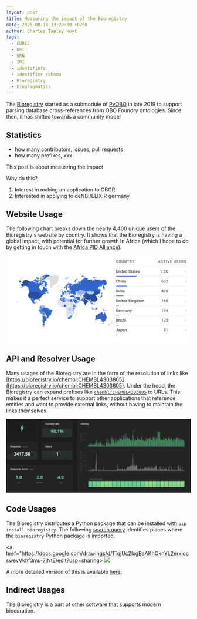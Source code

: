 ```yaml
---
layout: post
title: Measuring the impact of the Bioregistry
date: 2025-08-18 13:20:00 +0200
author: Charles Tapley Hoyt
tags:
  - CURIE
  - URI
  - URN
  - IRI
  - identifiers
  - identifier schema
  - Bioregistry
  - biopragmatics
---
```


The [Bioregistry](https://bioregistry.io/) started as a submodule of [PyOBO](https://github.com/biopragmatics/pyobo) in
late 2019 to support parsing database cross-references from OBO Foundry ontologies. Since then, it has shifted towards
a community model

## Statistics

- how many contributors, issues, pull requests
- how many prefixes, xxx

This post is about meausring the impact

Why do this?

1. Interest in making an application to GBCR
2. Interested in applying to deNBI/ELIXIR germany

## Website Usage

The following chart breaks down the nearly 4,400 unique users of the Bioregistry's website by country. It shows that the
Bioregistry is having a global impact, with potential for further growth in Africa (which I hope to do by getting in
touch with the [Africa PID Alliance](http://www.africapidalliance.org)).

![](/img/bioregistry-ui-august-2025.png)

## API and Resolver Usage

Many usages of the Bioregistry are in the form of the resolution of links like [https://bioregistry.io/chembl:CHEMBL4303805](https://bioregistry.io/chembl:CHEMBL4303805).
Under the hood, the Bioregistry can expand prefixes like [`chembl:CHEMBL4303805`](https://bioregistry.io/chembl:CHEMBL4303805) to URLs. This makes it a perfect
service to support other applications that reference entities and want to provide external links, without having to maintain the links themselves.

![](/img/bioregistry-api-august-2025.png)

## Code Usages

The Bioregistry distributes a Python package that can be installed with `pip install bioregistry`.
The
following [search query](https://github.com/search?q=%22import%20bioregistry%22%20OR%20%22from%20bioregistry%20import%22%20-user%3Acthoyt%20-user%3Asorgerlab%20-user%3Abiopragmatics%20-is%3Afork%20-user%3Apyobo%20-user%3Apybel%20-user%3Agyorilab&type=code)
identifies places where the `bioregistry` Python package is imported.

<a href="https://docs.google.com/drawings/d/1TqjUc2lxgBaAKhOknYL2erxiqcswevVkhf3mu-7jNtE/edit?usp=sharing>
<img src="https://docs.google.com/drawings/d/e/2PACX-1vQmRTV8DxPfj0UL0i1dgkiFTgnhvI3mRQxt-sekL5tWCc8d4DLthv-48oBxXRisCdGUluovp4CXcEgN/pub?w=1440&amp;h=1080">
</a>

A more detailed version of this is available [here](https://biopragmatics.github.io/bioregistry/usages).


## Indirect Usages

The Bioregistry is a part of other software that supports modern biocuration.
